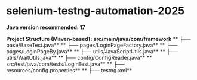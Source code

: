 # selenium-testng-automation-2025

**Java version recommended: 17**

**Project Structure (Maven-based):**
**src/main/java/com/framework**
** ├── base/BaseTest.java** 
** ├── pages/LoginPageFactory.java** 
** ├── pages/LoginPageBy.java** 
** ├── utils/JavaScriptUtils.java** 
** ├── utils/WaitUtils.java** 
** ├── config/ConfigReader.java** 
**  src/test/java/com/tests/LoginTest.java** 
**  ├── resources/config.properties** 
**  ├── testng.xml** 
